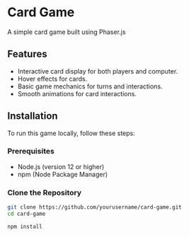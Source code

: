 # Card Game

A simple card game built using Phaser.js

## Features

- Interactive card display for both players and computer.
- Hover effects for cards.
- Basic game mechanics for turns and interactions.
- Smooth animations for card interactions.

## Installation
To run this game locally, follow these steps:

### Prerequisites

- Node.js (version 12 or higher)
- npm (Node Package Manager)

### Clone the Repository

```bash
git clone https://github.com/yourusername/card-game.git
cd card-game

npm install

